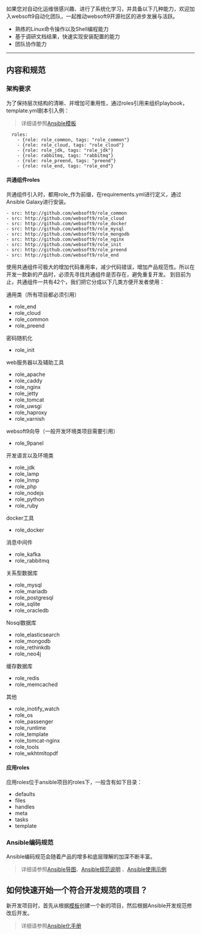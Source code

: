 如果您对自动化运维很感兴趣、进行了系统化学习，并具备以下几种能力，欢迎加入websoft9自动化团队，一起推动websoft9开源社区的进步发展与活跃。  

* 熟练的Linux命令操作以及Shell编程能力
* 基于调研文档结果，快速实现安装配置的能力
* 团队协作能力

---

## 内容和规范

### 架构要求

为了保持层次结构的清晰、并增加可重用性，通过roles引用来组织playbook，template.yml剧本引入例：
 > 详细请参照[Ansible模板](https://github.com/Websoft9/ansible-template.git)

```
  roles:
    - {role: role_common, tags: "role_common"}  
    - {role: role_cloud, tags: "role_cloud"}  
    - {role: role_jdk, tags: "role_jdk"}  
    - {role: rabbitmq, tags: "rabbitmq"}
    - {role: role_preend, tags: "preend"}
    - {role: role_end, tags: "role_end"}
```

#### 共通组件roles

共通组件引入时，都用role_作为前缀，在requirements.yml进行定义，通过Ansible Galaxy进行安装。

```
- src: http://github.com/websoft9/role_common
- src: http://github.com/websoft9/role_cloud
- src: http://github.com/websoft9/role_docker
- src: http://github.com/websoft9/role_mysql
- src: http://github.com/websoft9/role_mongodb
- src: http://github.com/websoft9/role_nginx  
- src: http://github.com/websoft9/role_init
- src: http://github.com/websoft9/role_preend
- src: http://github.com/websoft9/role_end
```

使用共通组件可极大的增加代码重用率，减少代码错误，增加产品规范性。所以在开发一款新的产品时，必须先寻找共通组件是否存在，避免重复开发。
到目前为止，共通组件一共有42个，我们把它分成以下几类方便开发者使用：

通用类（所有项目都必须引用）
  - role_end
  - role_cloud
  - role_common
  - role_preend

密码随机化
  - role_init

web服务器以及辅助工具
  - role_apache
  - role_caddy
  - role_nginx
  - role_jetty
  - role_tomcat
  - role_uwsgi
  - role_haproxy
  - role_varnish

websoft9向导（一般开发环境类项目需要引用）
  - role_9panel

开发语言以及环境类
  - role_jdk
  - role_lamp
  - role_lnmp
  - role_php
  - role_nodejs
  - role_python
  - role_ruby

docker工具
  - role_docker

消息中间件
  - role_kafka
  - role_rabbitmq

关系型数据库
  - role_mysql
  - role_mariadb
  - role_postgresql
  - role_sqlite
  - role_oracledb

Nosql数据库
  - role_elasticsearch
  - role_mongodb
  - role_rethinkdb
  - role_neo4j

缓存数据库
  - role_redis
  - role_memcached

其他
  - role_inotify_watch
  - role_os
  - role_passenger
  - role_runtime
  - role_template
  - role_tomcat-nginx
  - role_tools
  - role_wkhtmltopdf

#### 应用roles

应用roles位于ansible项目的roles下，一般含有如下目录：

  - defaults
  - files
  - handles
  - meta
  - tasks
  - template

### Ansible编码规范

Ansible编码规范会随着产品的增多和底层理解的加深不断丰富。
 > 详细请参照[Ansible导图](https://websoft9.yuque.com/docs/share/37450a02-2317-4af3-8947-e7280e3aca9d?#《Ansible开发规范（导图）》)、[Ansible规范说明](https://websoft9.yuque.com/docs/share/23916957-6088-4c66-b424-6292ca353355?#《Ansible开发规范说明》) 、[Ansible使用示例](https://support.websoft9.com/docs/ansible/zh/solution-sample.html)

## 如何快速开始一个符合开发规范的项目？

新开发项目时，首先从根据[模板](https://github.com/Websoft9/ansible-template.git)创建一个新的项目，然后根据Ansible开发规范修改后开发。

 > 详细请参照[Ansible化手册](https://websoft9.yuque.com/myproduct/lr2otn/717901)